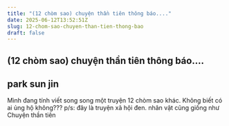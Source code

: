 ```yaml
---
title: "(12 chòm sao) chuyện thần tiên thông báo...."
date: 2025-06-12T13:52:51Z
slug: 12-chom-sao-chuyen-than-tien-thong-bao
draft: false
---
```


## (12 chòm sao) chuyện thần tiên thông báo....

## park sun jin

Mình đang tính viết song song một truyện 12 chòm sao khác. Không biết có ai ủng hộ không???
p/s: đây là truyện xã hội đen. nhân vật cũng giống như Chuyện thần tiên